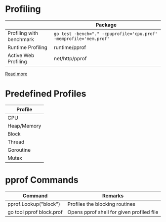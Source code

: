 # Profiling

|                          | Package                                                            |
|--------------------------|--------------------------------------------------------------------|
| Profiling with benchmark | `go test -bench="." -cpuprofile='cpu.prof' -memprofile='mem.prof'` |
| Runtime Profiling        | runtime/pprof                                                      |
| Active Web Profiling     | net/http/pprof                                                     |

[Read more](https://github.com/google/pprof)

# Predefined Profiles

| Profile     |
|-------------|
| CPU         |
| Heap/Memory |
| Block       |
| Thread      |
| Goroutine   |
| Mutex       |

# pprof Commands

| Command                  | Remarks                                   |
|--------------------------|-------------------------------------------|
| pprof.Lookup("block")    | Profiles the blocking routines            |
| go tool pprof block.prof | Opens pprof shell for given profiled file |

